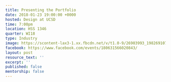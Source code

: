 ```yaml
---
title: Presenting the Portfolio
date: 2018-01-23 19:00:00 +0000
hosted: Design at UCSD
time: 7:00pm
location: HSS 1346
quarter: WI18
type: Industry
image: https://scontent-lax3-1.xx.fbcdn.net/v/t1.0-9/26903993_1982691071971354_4919448413030126616_n.jpg?oh=7273a679d87db9515bbd578e10e563e6&oe=5AEC531B
facebook: https://www.facebook.com/events/180631566020843/
layout: post
resource_text: ''
excerpt: ''
published: false
mentorship: false
---
```

